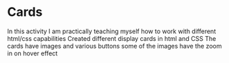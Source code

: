 # Cards
In this activity I am practically teaching myself how to work with different html/css capabilities
Created different display cards in html and CSS 
The cards have images and various buttons
some of the images have the zoom in on hover effect
